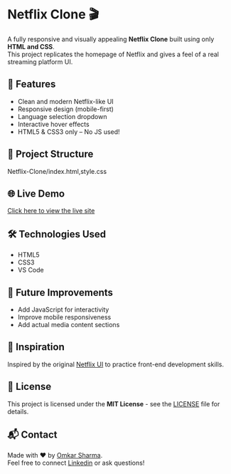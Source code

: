 # Netflix Clone 🎬

A fully responsive and visually appealing **Netflix Clone** built using only **HTML and CSS**.  
This project replicates the homepage of Netflix and gives a feel of a real streaming platform UI.


## 🚀 Features

- Clean and modern Netflix-like UI
- Responsive design (mobile-first)
- Language selection dropdown
- Interactive hover effects
- HTML5 & CSS3 only – No JS used!


## 📁 Project Structure
Netflix-Clone/index.html,style.css


## 🌐 Live Demo

[Click here to view the live site](https://your-username.github.io/Netflix-Clone)


## 🛠️ Technologies Used

- HTML5
- CSS3
- VS Code

## 🧠 Future Improvements

- Add JavaScript for interactivity
- Improve mobile responsiveness
- Add actual media content sections


## 🙌 Inspiration

Inspired by the original [Netflix UI](https://www.netflix.com) to practice front-end development skills.


## 📜 License

This project is licensed under the **MIT License** - see the [LICENSE](LICENSE) file for details.


## 📬 Contact

Made with ❤️ by [Omkar Sharma](https://github.com/Omkar3101).  
Feel free to connect [Linkedin](https://www.linkedin.com/in/omkar3101/) or ask questions!


